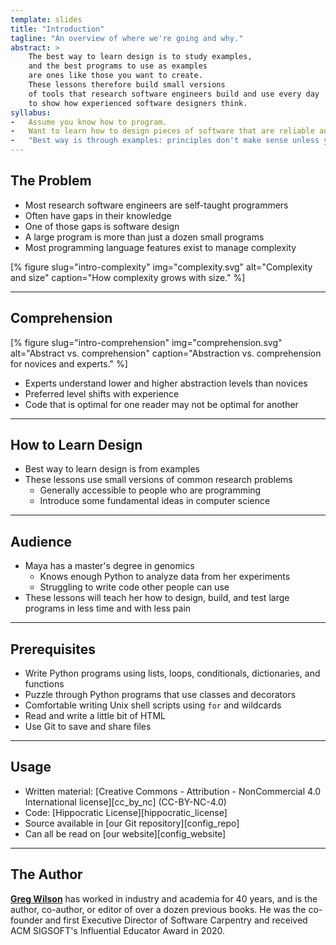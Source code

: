 ```yaml
---
template: slides
title: "Introduction"
tagline: "An overview of where we're going and why."
abstract: >
    The best way to learn design is to study examples,
    and the best programs to use as examples
    are ones like those you want to create.
    These lessons therefore build small versions
    of tools that research software engineers build and use every day
    to show how experienced software designers think.
syllabus:
-   Assume you know how to program.
-   Want to learn how to design pieces of software that are reliable and reusable.
-   "Best way is through examples: principles don't make sense unless you know how to translate them into specifics."
---
```


## The Problem

-   Most research software engineers are self-taught programmers
-   Often have gaps in their knowledge
-   One of those gaps is software design
-   A large program is more than just a dozen small programs
-   Most programming language features exist to manage complexity

[% figure
   slug="intro-complexity"
   img="complexity.svg"
   alt="Complexity and size"
   caption="How complexity grows with size."
%]

---

## Comprehension

[% figure
   slug="intro-comprehension"
   img="comprehension.svg"
   alt="Abstract vs. comprehension"
   caption="Abstraction vs. comprehension for novices and experts."
%]

-   Experts understand lower and higher abstraction levels than novices
-   Preferred level shifts with experience
-   Code that is optimal for one reader may not be optimal for another

---

## How to Learn Design

-   Best way to learn design is from examples
-   These lessons use small versions of common research problems
    -   Generally accessible to people who are programming
    -   Introduce some fundamental ideas in computer science

---

## Audience

-   Maya has a master's degree in genomics
    -   Knows enough Python to analyze data from her experiments
    -   Struggling to write code other people can use
-   These lessons will teach her how to design, build, and test large programs
    in less time and with less pain

---

## Prerequisites

-   Write Python programs using lists, loops, conditionals, dictionaries, and functions
-   Puzzle through Python programs that use classes and decorators
-   Comfortable writing Unix shell scripts using `for` and wildcards
-   Read and write a little bit of HTML
-   Use Git to save and share files

---

## Usage

-   Written material: [Creative Commons - Attribution - NonCommercial 4.0 International license][cc_by_nc]
    (CC-BY-NC-4.0)
-   Code: [Hippocratic License][hippocratic_license]
-   Source available in [our Git repository][config_repo]
-   Can all be read on [our website][config_website]

---

## The Author

[**Greg Wilson**](https://third-bit.com/)
has worked in industry and academia for 40 years,
and is the author, co-author, or editor of over a dozen previous books.
He was the co-founder and first Executive Director of Software Carpentry
and received ACM SIGSOFT's Influential Educator Award in 2020.
